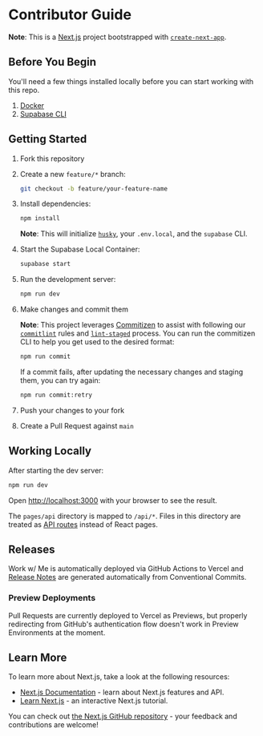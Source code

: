 # Contributor Guide

**Note**: This is a [Next.js](https://nextjs.org/) project bootstrapped with
[`create-next-app`](https://github.com/vercel/next.js/tree/canary/packages/create-next-app).

## Before You Begin

You'll need a few things installed locally before you can start working with this repo.

1. [Docker](https://www.docker.com/get-started)
2. [Supabase CLI](https://github.com/supabase/cli)

## Getting Started

1. Fork this repository
2. Create a new `feature/*` branch:
   ```sh
   git checkout -b feature/your-feature-name
   ```
3. Install dependencies:

   ```sh
   npm install
   ```

   **Note**: This will initialize [`husky`](https://typicode.github.io/husky/#/), your `.env.local`,
   and the `supabase` CLI.

4. Start the Supabase Local Container:
   ```sh
   supabase start
   ```
5. Run the development server:
   ```sh
   npm run dev
   ```
6. Make changes and commit them

   **Note**: This project leverages [Commitizen](https://github.com/commitizen/cz-cli) to assist
   with following our [`commitlint`](https://github.com/conventional-changelog/commitlint) rules and
   [`lint-staged`](https://github.com/okonet/lint-staged) process. You can run the commitizen CLI to
   help you get used to the desired format:

   ```sh
   npm run commit
   ```

   If a commit fails, after updating the necessary changes and staging them, you can try again:

   ```sh
   npm run commit:retry
   ```

7. Push your changes to your fork
8. Create a Pull Request against `main`

## Working Locally

After starting the dev server:

```sh
npm run dev
```

Open [http://localhost:3000](http://localhost:3000) with your browser to see the result.

The `pages/api` directory is mapped to `/api/*`. Files in this directory are treated as
[API routes](https://nextjs.org/docs/api-routes/introduction) instead of React pages.

## Releases

Work w/ Me is automatically deployed via GitHub Actions to Vercel and
[Release Notes](https://github.com/InterwebAlchemy/work-with-me/releases) are generated
automatically from Conventional Commits.

### Preview Deployments

Pull Requests are currently deployed to Vercel as Previews, but properly redirecting from GitHub's
authentication flow doesn't work in Preview Environments at the moment.

## Learn More

To learn more about Next.js, take a look at the following resources:

- [Next.js Documentation](https://nextjs.org/docs) - learn about Next.js features and API.
- [Learn Next.js](https://nextjs.org/learn) - an interactive Next.js tutorial.

You can check out [the Next.js GitHub repository](https://github.com/vercel/next.js/) - your
feedback and contributions are welcome!
